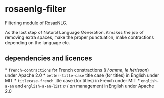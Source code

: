 <!--
Copyright 2019 Ludan Stoecklé
SPDX-License-Identifier: Apache-2.0
-->
# rosaenlg-filter

Filtering module of RosaeNLG. 

As the last step of Natural Language Generation, it makes the job of removing extra spaces, make the proper punctuation, make contractions depending on the language etc.

## dependencies and licences

* `french-contractions` for French constractions (_l'homme_, _le hérisson_) under Apache 2.0
* `better-title-case` title case (for titles) in English under MIT
* `titlecase-french` title case (for titles) in French under MIT
* `english-a-an` and `english-a-an-list` _a_ / _an_ management in English under Apache 2.0

